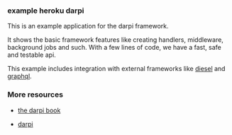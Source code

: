 ### example heroku darpi

This is an example application for the darpi framework.

It shows the basic framework features like creating handlers, middleware, background jobs and such.
With a few lines of code, we have a fast, safe and testable api.

This example includes integration with external frameworks like [diesel](https://github.com/diesel-rs/diesel) and
[graphql](https://github.com/async-graphql/async-graphql).


### More resources

* [the darpi book](https://darpi-rs.github.io/book/)

* [darpi](https://github.com/darpi-rs/darpi)
